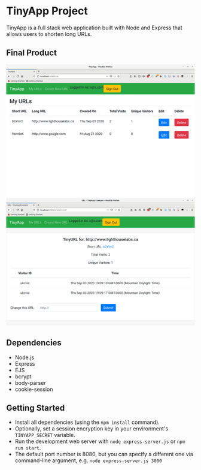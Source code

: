 # TinyApp Project

TinyApp is a full stack web application built with Node and Express that allows users to shorten long URLs.

## Final Product

!["Index Page"](https://raw.githubusercontent.com/philipd/tinyapp/master/docs/urls-index.png?token=AAJAOTFRN6JIQFVFASQ2A2K7LLHMY)
!["URL Details & Edit Page"](https://raw.githubusercontent.com/philipd/tinyapp/master/docs/urls-show.png?token=AAJAOTC4HUYR5OCZLJ33LNK7LLHM2)

## Dependencies

- Node.js
- Express
- EJS
- bcrypt
- body-parser
- cookie-session

## Getting Started

- Install all dependencies (using the `npm install` command).
- Optionally, set a session encryption key in your environment's `TINYAPP_SECRET` variable.
- Run the development web server with `node express-server.js` or `npm run start`.
- The default port number is 8080, but you can specify a different one via command-line argument, e.g. `node express-server.js 3000`
